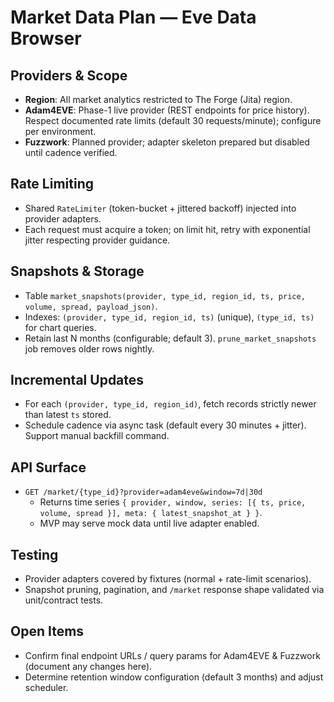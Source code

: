 # Market Data Plan — Eve Data Browser

## Providers & Scope
- **Region**: All market analytics restricted to The Forge (Jita) region.
- **Adam4EVE**: Phase-1 live provider (REST endpoints for price history). Respect documented rate limits (default 30 requests/minute); configure per environment.
- **Fuzzwork**: Planned provider; adapter skeleton prepared but disabled until cadence verified.

## Rate Limiting
- Shared `RateLimiter` (token-bucket + jittered backoff) injected into provider adapters.
- Each request must acquire a token; on limit hit, retry with exponential jitter respecting provider guidance.

## Snapshots & Storage
- Table `market_snapshots(provider, type_id, region_id, ts, price, volume, spread, payload_json)`.
- Indexes: `(provider, type_id, region_id, ts)` (unique), `(type_id, ts)` for chart queries.
- Retain last N months (configurable; default 3). `prune_market_snapshots` job removes older rows nightly.

## Incremental Updates
- For each `(provider, type_id, region_id)`, fetch records strictly newer than latest `ts` stored.
- Schedule cadence via async task (default every 30 minutes + jitter). Support manual backfill command.

## API Surface
- `GET /market/{type_id}?provider=adam4eve&window=7d|30d`
  - Returns time series `{ provider, window, series: [{ ts, price, volume, spread }], meta: { latest_snapshot_at } }`.
  - MVP may serve mock data until live adapter enabled.

## Testing
- Provider adapters covered by fixtures (normal + rate-limit scenarios).
- Snapshot pruning, pagination, and `/market` response shape validated via unit/contract tests.

## Open Items
- Confirm final endpoint URLs / query params for Adam4EVE & Fuzzwork (document any changes here).
- Determine retention window configuration (default 3 months) and adjust scheduler.
